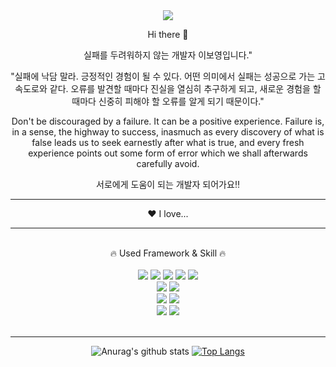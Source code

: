 <div align="center">  
<img src="https://capsule-render.vercel.app/api?type=Waving&color=auto&height=300&section=header&text=BoYoung&fontSize=90" />
</div>
<div align="center">

Hi there 👋

실패를 두려워하지 않는 개발자 이보영입니다."

"실패에 낙담 말라. 긍정적인 경험이 될 수 있다. 어떤 의미에서 실패는 성공으로 가는 고속도로와 같다. 오류를 발견할 때마다 진실을 열심히 추구하게 되고, 새로운 경험을 할 때마다 신중히 피해야 할 오류를 알게 되기 때문이다."

Don't be discouraged by a failure. It can be a positive experience. Failure is, in a sense, the highway to success, inasmuch as every discovery of what is false leads us to seek earnestly after what is true, and every fresh experience points out some form of error which we shall afterwards carefully avoid.

서로에게 도움이 되는 개발자 되어가요‼
</div> 
<hr> 
<div align="center">
❤️ I love...

</div>
<hr> 
<br> 
<div align="center">
🔥 Used Framework & Skill 🔥
<br><br>
<img src="https://img.shields.io/badge/HTML-E34F26?style=flat-square&logo=HTML5&logoColor=white"/>
<img src="https://img.shields.io/badge/css-1572B6?style=flat-square&logo=css3&logoColor=white">
<img src="https://img.shields.io/badge/javascript-F7DF1E?style=flat-square&logo=javascript&logoColor=black">  
<img src="https://img.shields.io/badge/bootstrap-7952B3?style=flat-square&logo=bootstrap&logoColor=white">
<img src="https://img.shields.io/badge/jquery-0769AD?style=flat-square&logo=jquery&logoColor=white">
<br>
<img src="https://img.shields.io/badge/JAVA-007396?style=flat-square&logo=java&logoColor=white">
<img src="https://img.shields.io/badge/Spring-6DB33F?style=flat-square&logo=Spring&logoColor=white">
<br>
<img src="https://img.shields.io/badge/oracle-F80000?style=flat-square&logo=oracle&logoColor=white"> 
<img src="https://img.shields.io/badge/PostgreSQL-4169E1?style=flat-square&logo=PostgreSQL&logoColor=white"> 
<br>
<img src="https://img.shields.io/badge/Eclipse IDE-2C2255?style=flat-square&logo=Eclipse IDE&logoColor=white"> 
<img src="https://img.shields.io/badge/Visual Studio Code-007ACC?style=flat-square&logo=Visual Studio Code&logoColor=white">
</div><br>
<hr> 
<div align="center">
  
![Anurag's github stats](https://github-readme-stats.vercel.app/api?username=bong2ee&show_icons=true&theme=radical) 
[![Top Langs](https://github-readme-stats.vercel.app/api/top-langs/?username=bong2ee&layout=compact&theme=dracula)](https://github.com/metleeha)

  </div>
<!--
**coocoo08/coocoo08** is a ✨ _special_ ✨ repository because its `README.md` (this file) appears on your GitHub profile.

Here are some ideas to get you started:

- 🔭 I’m currently working on ...
- 🌱 I’m currently learning ...
- 👯 I’m looking to collaborate on ...
- 🤔 I’m looking for help with ...
- 💬 Ask me about ...
- 📫 How to reach me: ...
- 😄 Pronouns: ...
- ⚡ Fun fact: ...
-->
